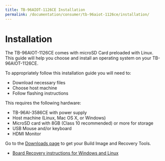 ```yaml
---
title: TB-96AIOT-1126CE Installation
permalink: /documentation/consumer/tb-96aiot-1126ce/installation/
---
```

# Installation

The TB-96AIOT-1126CE comes with microSD Card preloaded with Linux. This guide will help you choose and install an operating system on your TB-96AIOT-1126CE.

To appropriately follow this installation guide you will need to:

- Download necessary files
- Choose host machine
- Follow flashing instructions


This requires the following hardware:

- TB-96AI-3586CE with power supply
- Host machine (Linux, Mac OS X, or Windows)
- MicroSD card with 8GB (Class 10 recommended) or more for storage
- USB Mouse and/or keyboard
- HDMI Monitor

Go to the [Downloads page](../downloads/) to get your Build Image and Recovery Tools.

- [Board Recovery instructions for Windows and Linux](board-recovery.md)
